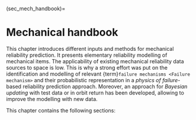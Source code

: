 <!--- Copyright (C) Matrisk GmbH 2022 -->

(sec_mech_handbook)=
# Mechanical handbook

This chapter introduces different inputs and methods for mechanical reliability prediction. It presents elementary reliability modelling of mechanical items. The applicability of existing mechanical reliability data sources to space is low. This is why a strong effort was put on the identification and modelling of relevant {term}`failure mechanisms <Failure mechanism>` and their probabilistic representation in a *physics of failure*-based reliability prediction approach. Moreover, an approach for *Bayesian updating* with test data or in orbit return has been developed, allowing to improve the modelling with new data.


This chapter contains the following sections:
```{tableofcontents}
```